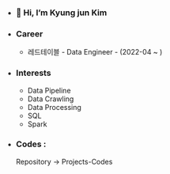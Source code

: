 - ### 👋 Hi, I’m Kyung jun Kim
- ### Career
  - 레드테이블 - Data Engineer - (2022-04 ~ )

- ### Interests
  - Data Pipeline
  - Data Crawling
  - Data Processing
  - SQL
  - Spark

- ### Codes :
  Repository -> Projects-Codes
<!---
kyungjun-kim/kyungjun-kim is a ✨ special ✨ repository because its `README.md` (this file) appears on your GitHub profile.
You can click the Preview link to take a look at your changes.
--->

